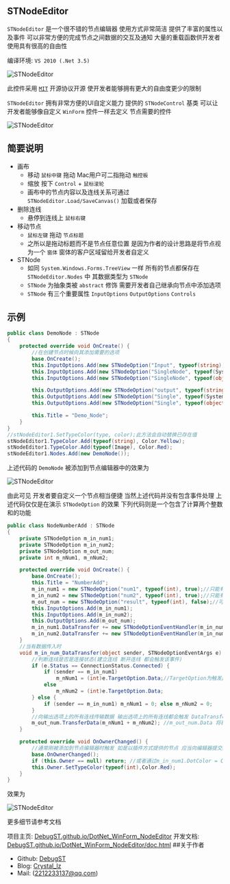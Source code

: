 ## STNodeEditor

`STNodeEditor` 是一个很不错的节点编辑器 使用方式非常简洁 提供了丰富的属性以及事件 可以非常方便的完成节点之间数据的交互及通知 大量的重载函数供开发者使用具有很高的自由性

编译环境: `VS 2010 (.Net 3.5)`

![STNodeEditor](https://debugst.github.io/DotNet_WinForm_NodeEditor/images/node.png)

此控件采用 [`MIT`](https://opensource.org/licenses/mit-license.php) 开源协议开源 使开发者能够拥有更大的自由度更少的限制

`STNodeEditor` 拥有非常方便的UI自定义能力 提供的 `STNodeControl` 基类 可以让开发者能够像自定义 `WinForm` 控件一样去定义 节点需要的控件

![STNodeEditor](https://debugst.github.io/DotNet_WinForm_NodeEditor/images/formImage.png)

## 简要说明
* 画布
	* 移动 `鼠标中键` 拖动 Mac用户可二指拖动 `触控板`
	* 缩放 按下 `Control` + `鼠标滚轮`
	* 画布中的节点内容以及连线关系可通过 `STNodeEditor.Load/SaveCanvas()` 加载或者保存
* 删除连线
	* 悬停到连线上 `鼠标右键`
* 移动节点
	* `鼠标左键` 拖动 `节点标题`
	* 之所以是拖动标题而不是节点任意位置 是因为作者的设计思路是将节点视为一个 `窗体` 窗体的客户区域留给开发者自定义
* STNode
	* 如同 `System.Windows.Forms.TreeView` 一样 所有的节点都保存在 `STNodeEditor.Nodes` 中 其数据类型为 `STNode`
	* `STNode` 为抽象类被 `abstract` 修饰 需要开发者自己继承向节点中添加选项
	* `STNode` 有三个重要属性 `InputOptions` `OutputOptions` `Controls`

## 示例
```cs
public class DemoNode : STNode
{
    protected override void OnCreate() {
	    //在创建节点时候向其添加需要的选项
        base.OnCreate();
        this.InputOptions.Add(new STNodeOption("Input", typeof(string), false));
        this.InputOptions.Add(new STNodeOption("SingleNode", typeof(System.Drawing.Image), true));
        this.InputOptions.Add(new STNodeOption("SingleNode", typeof(object), true));

        this.OutputOptions.Add(new STNodeOption("output", typeof(string), false));
        this.OutputOptions.Add(new STNodeOption("Single", typeof(System.Drawing.Icon), true));
        this.OutputOptions.Add(new STNodeOption("Single", typeof(object), true));

        this.Title = "Demo_Node";
    }
}
//stNodeEditor1.SetTypeColor(type, color);此方法会自动替换已存在值
stNodeEditor1.TypeColor.Add(typeof(string), Color.Yellow);
stNodeEditor1.TypeColor.Add(typeof(Image), Color.Red);
stNodeEditor1.Nodes.Add(new DemoNode());
```
上述代码的 `DemoNode` 被添加到节点编辑器中的效果为

![STNodeEditor](https://debugst.github.io/DotNet_WinForm_NodeEditor/images/node_demo.png)

由此可见 开发者要自定义一个节点相当便捷 当然上述代码并没有包含事件处理 上述代码仅仅是在演示 `STNodeOption` 的效果 下列代码则是一个包含了计算两个整数和的功能
```cs
public class NodeNumberAdd : STNode
{
    private STNodeOption m_in_num1;
    private STNodeOption m_in_num2;
    private STNodeOption m_out_num;
    private int m_nNum1, m_nNum2;

    protected override void OnCreate() {
        base.OnCreate();
        this.Title = "NumberAdd";
        m_in_num1 = new STNodeOption("num1", typeof(int), true);//只能有一个连线
        m_in_num2 = new STNodeOption("num2", typeof(int), true);//只能有一个连线
        m_out_num = new STNodeOption("result", typeof(int), false);//可以多个连线
        this.InputOptions.Add(m_in_num1);
        this.InputOptions.Add(m_in_num2);
        this.OutputOptions.Add(m_out_num);
        m_in_num1.DataTransfer += new STNodeOptionEventHandler(m_in_num_DataTransfer);
        m_in_num2.DataTransfer += new STNodeOptionEventHandler(m_in_num_DataTransfer);
    }
    //当有数据传入时
    void m_in_num_DataTransfer(object sender, STNodeOptionEventArgs e) {
        //判断连线是否是连接状态(建立连线 断开连线 都会触发该事件)
        if (e.Status == ConnectionStatus.Connected) {
            if (sender == m_in_num1)
                m_nNum1 = (int)e.TargetOption.Data;//TargetOption为触发此事件的Option
            else
                m_nNum2 = (int)e.TargetOption.Data;
        } else {
            if (sender == m_in_num1) m_nNum1 = 0; else m_nNum2 = 0;
        }
        //向输出选项上的所有连线传输数据 输出选项上的所有连线都会触发 DataTransfer 事件
        m_out_num.TransferData(m_nNum1 + m_nNum2); //m_out_num.Data 将被自动设置
    }

    protected override void OnOwnerChanged() {
	    //通常刚被添加到节点编辑器时触发 如是以插件方式提供的节点 应当向编辑器提交数据类型颜色
        base.OnOwnerChanged();
        if (this.Owner == null) return; //或者通过m_in_num1.DotColor = Color.Red;进行设置
        this.Owner.SetTypeColor(typeof(int),Color.Red);
    }
}
```
效果为

![STNodeEditor](https://debugst.github.io/DotNet_WinForm_NodeEditor/images/node_add.png)

更多细节请参考文档

项目主页:  [DebugST.github.io/DotNet_WinForm_NodeEditor](https://DebugST.github.io/DotNet_WinForm_NodeEditor)
开发文档: [DebugST.github.io/DotNet_WinForm_NodeEditor/doc.html](https://DebugST.github.io/DotNet_WinForm_NodeEditor/doc.html)
##关于作者
* Github: [DebugST](https://DebugST.github.io)
* Blog: [Crystal_lz](http://st233.com)
* Mail: (2212233137@qq.com)
